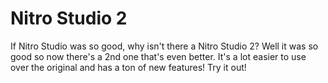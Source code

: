 # Nitro Studio 2
If Nitro Studio was so good, why isn't there a Nitro Studio 2? Well it was so good so now there's a 2nd one that's even better. It's a lot easier to use over the original and has a ton of new features! Try it out!
